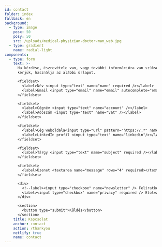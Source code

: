 ```yaml
---
id: contact
folder: index
fallback: en
background:
  - type: image
    posx: 50
    posy: 50
    src: /uploads/medical-physician-doctor-man_web.jpg
  - type: gradient
    name: radial-light
components:
  - type: form
    text: >-
      Ha kérdése, észrevétele van, vagy további információra van szüksége,
      kérjük, használja az alábbi űrlapot.

      <fieldset>
        <label>Név <input type="text" name="name" required /></label>   
        <label>Email <input type="email" name="email" autocomplete="email" required /></label>
      </fieldset>

      <fieldset>
        <label>Cégnév <input type="text" name="account" /></label>   
        <label>Adószám <input type="text" name="vat" /></label>
      </fieldset>

      <fieldset>
        <label>Cég weboldala<input type="url" pattern="https://.*" name="account_url" placeholder="https://"/></label>
        <label>LinkedIn profil <input type="text" name="linkedin"/></label>
      </fieldset>

      <fieldset>
        <label>Tárgy <input type="text" name="subject" required /></label>
      </fieldset>

      <fieldset>
        <label>Üzenet <textarea name="message" rows="4" required></textarea></label>
      </fieldset>

      <div>
        <!--label><input type="checkbox" name="newsletter" /> Feliratkozom a hírlevelükre</label><br><br-->
        <label><input type="checkbox" name="privacy" required /> Elolvastam és elfogadom az <a href="/privacy-policy" target="_blank">adatkezelési tájékoztatót</a>.</label><br><br>
      </div>

      <section>
        <button type="submit">Küldés</button>
      </section>
    title: Kapcsolat
    anchor: contact
    action: /thankyou
    netlify: true
    name: contact
---
```

